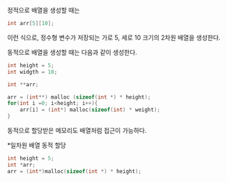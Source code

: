 정적으로 배열을 생성할 때는

```c
int arr[5][10];
```

이런 식으로, 정수형 변수가 저장되는 가로 5, 세로 10 크기의 2차원 배열을 생성한다.

동적으로 배열을 생성할 때는 다음과 같이 생성한다.

```c
int height = 5;
int widgth = 10;

int **arr;

arr = (int**) malloc (sizeof(int *) * height);
for(int i =0; i<height; i++){
	arr[i] = (int*) malloc(sizeof(int) * weight);
}
```

동적으로 할당받은 메모리도 배열처럼 접근이 가능하다.

*일차원 배열 동적 할당

```c
int height = 5;
int *arr;
arr = (int*)malloc(sizeof(int *) * height);
```
